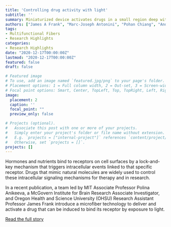 ```yaml
---
title: 'Controlling drug activity with light'
subtitle: ''
summary: Miniaturized device activates drugs in a small region deep within the brain.
authors: ["James A Frank", "Marc-Joseph Antonini", "Pohan Chiang", "Andres Canales", "David Konrad", "Indie Garwood", "Gabriela Rajic", "Florian Koehler", "Yoel Fink", "Polina Anikeeva"]
tags:
- Multifunctional Fibers
- Research Highlights
categories:
- Research Highlights
date: "2020-12-17T00:00:00Z"
lastmod: "2020-12-17T00:00:00Z"
featured: false
draft: false

# Featured image
# To use, add an image named `featured.jpg/png` to your page's folder.
# Placement options: 1 = Full column width, 2 = Out-set, 3 = Screen-width
# Focal point options: Smart, Center, TopLeft, Top, TopRight, Left, Right, BottomLeft, Bottom, BottomRight
image:
  placement: 2
  caption: ''
  focal_point: ""
  preview_only: false

# Projects (optional).
#   Associate this post with one or more of your projects.
#   Simply enter your project's folder or file name without extension.
#   E.g. `projects = ["internal-project"]` references `content/project/deep-learning/index.md`.
#   Otherwise, set `projects = []`.
projects: []
---
```


Hormones and nutrients bind to receptors on cell surfaces by a lock-and-key mechanism that triggers intracellular events linked to that specific receptor. Drugs that mimic natural molecules are widely used to control these intracellular signaling mechanisms for therapy and in research.

In a recent publication, a team led by MIT Associate Professor Polina Anikeeva, a McGovern Institute for Brain Research Associate Investigator, and Oregon Health and Science University (OHSU) Research Assistant Professor James Frank introduce a microfiber technology to deliver and activate a drug that can be induced to bind its receptor by exposure to light.

[Read the full story](https://news.mit.edu/2020/controlling-drug-activity-light-1217)
